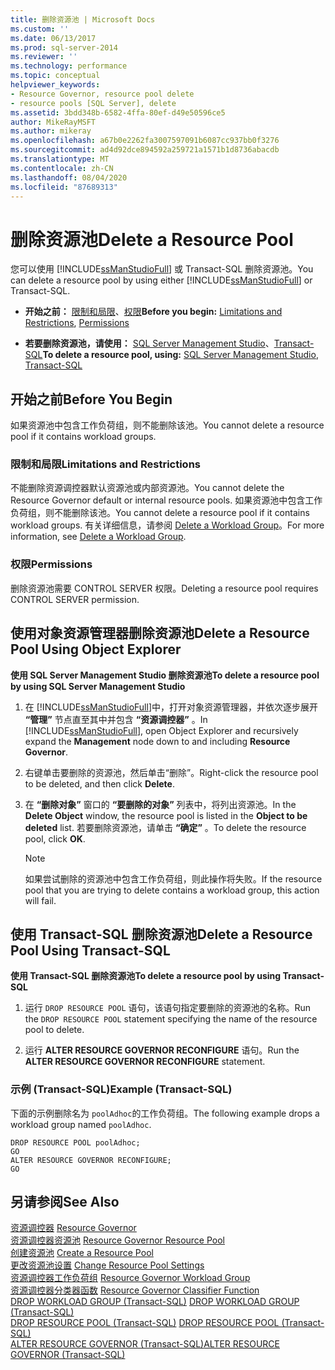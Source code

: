 ```yaml
---
title: 删除资源池 | Microsoft Docs
ms.custom: ''
ms.date: 06/13/2017
ms.prod: sql-server-2014
ms.reviewer: ''
ms.technology: performance
ms.topic: conceptual
helpviewer_keywords:
- Resource Governor, resource pool delete
- resource pools [SQL Server], delete
ms.assetid: 3bdd348b-6582-4ffa-80ef-d49e50596ce5
author: MikeRayMSFT
ms.author: mikeray
ms.openlocfilehash: a67b0e2262fa3007597091b6087cc937bb0f3276
ms.sourcegitcommit: ad4d92dce894592a259721a1571b1d8736abacdb
ms.translationtype: MT
ms.contentlocale: zh-CN
ms.lasthandoff: 08/04/2020
ms.locfileid: "87689313"
---
```

# <a name="delete-a-resource-pool"></a><span data-ttu-id="427e9-102">删除资源池</span><span class="sxs-lookup"><span data-stu-id="427e9-102">Delete a Resource Pool</span></span>
  <span data-ttu-id="427e9-103">您可以使用 [!INCLUDE[ssManStudioFull](../../includes/ssmanstudiofull-md.md)] 或 Transact-SQL 删除资源池。</span><span class="sxs-lookup"><span data-stu-id="427e9-103">You can delete a resource pool by using either [!INCLUDE[ssManStudioFull](../../includes/ssmanstudiofull-md.md)] or Transact-SQL.</span></span>  
  
-   <span data-ttu-id="427e9-104">**开始之前：** [限制和局限](#LimitationsRestrictions)、[权限](#Permissions)</span><span class="sxs-lookup"><span data-stu-id="427e9-104">**Before you begin:**  [Limitations and Restrictions](#LimitationsRestrictions), [Permissions](#Permissions)</span></span>  
  
-   <span data-ttu-id="427e9-105">**若要删除资源池，请使用：** [SQL Server Management Studio](#DelRPSSMS)、[Transact-SQL](#DelRPTSQL)</span><span class="sxs-lookup"><span data-stu-id="427e9-105">**To delete a resource pool, using:** [SQL Server Management Studio](#DelRPSSMS), [Transact-SQL](#DelRPTSQL)</span></span>  
  
##  <a name="before-you-begin"></a><a name="BeforeYouBegin"></a> <span data-ttu-id="427e9-106">开始之前</span><span class="sxs-lookup"><span data-stu-id="427e9-106">Before You Begin</span></span>  
 <span data-ttu-id="427e9-107">如果资源池中包含工作负荷组，则不能删除该池。</span><span class="sxs-lookup"><span data-stu-id="427e9-107">You cannot delete a resource pool if it contains workload groups.</span></span>  
  
###  <a name="limitations-and-restrictions"></a><a name="LimitationsRestrictions"></a> <span data-ttu-id="427e9-108">限制和局限</span><span class="sxs-lookup"><span data-stu-id="427e9-108">Limitations and Restrictions</span></span>  
 <span data-ttu-id="427e9-109">不能删除资源调控器默认资源池或内部资源池。</span><span class="sxs-lookup"><span data-stu-id="427e9-109">You cannot delete the Resource Governor default or internal resource pools.</span></span> <span data-ttu-id="427e9-110">如果资源池中包含工作负荷组，则不能删除该池。</span><span class="sxs-lookup"><span data-stu-id="427e9-110">You cannot delete a resource pool if it contains workload groups.</span></span> <span data-ttu-id="427e9-111">有关详细信息，请参阅 [Delete a Workload Group](delete-a-workload-group.md)。</span><span class="sxs-lookup"><span data-stu-id="427e9-111">For more information, see [Delete a Workload Group](delete-a-workload-group.md).</span></span>  
  
###  <a name="permissions"></a><a name="Permissions"></a> <span data-ttu-id="427e9-112">权限</span><span class="sxs-lookup"><span data-stu-id="427e9-112">Permissions</span></span>  
 <span data-ttu-id="427e9-113">删除资源池需要 CONTROL SERVER 权限。</span><span class="sxs-lookup"><span data-stu-id="427e9-113">Deleting a resource pool requires CONTROL SERVER permission.</span></span>  
  
##  <a name="delete-a-resource-pool-using-object-explorer"></a><a name="DelRPSSMS"></a> <span data-ttu-id="427e9-114">使用对象资源管理器删除资源池</span><span class="sxs-lookup"><span data-stu-id="427e9-114">Delete a Resource Pool Using Object Explorer</span></span>  
 <span data-ttu-id="427e9-115">**使用 SQL Server Management Studio 删除资源池**</span><span class="sxs-lookup"><span data-stu-id="427e9-115">**To delete a resource pool by using SQL Server Management Studio**</span></span>  
  
1.  <span data-ttu-id="427e9-116">在 [!INCLUDE[ssManStudioFull](../../includes/ssmanstudiofull-md.md)]中，打开对象资源管理器，并依次逐步展开 **“管理”** 节点直至其中并包含 **“资源调控器”** 。</span><span class="sxs-lookup"><span data-stu-id="427e9-116">In [!INCLUDE[ssManStudioFull](../../includes/ssmanstudiofull-md.md)], open Object Explorer and recursively expand the **Management** node down to and including **Resource Governor**.</span></span>  
  
2.  <span data-ttu-id="427e9-117">右键单击要删除的资源池，然后单击“删除”。</span><span class="sxs-lookup"><span data-stu-id="427e9-117">Right-click the resource pool to be deleted, and then click **Delete**.</span></span>  
  
3.  <span data-ttu-id="427e9-118">在 **“删除对象”** 窗口的 **“要删除的对象”** 列表中，将列出资源池。</span><span class="sxs-lookup"><span data-stu-id="427e9-118">In the **Delete Object** window, the resource pool is listed in the **Object to be deleted** list.</span></span> <span data-ttu-id="427e9-119">若要删除资源池，请单击 **“确定”** 。</span><span class="sxs-lookup"><span data-stu-id="427e9-119">To delete the resource pool, click **OK**.</span></span>  
  
    > [!NOTE]  
    >  <span data-ttu-id="427e9-120">如果尝试删除的资源池中包含工作负荷组，则此操作将失败。</span><span class="sxs-lookup"><span data-stu-id="427e9-120">If the resource pool that you are trying to delete contains a workload group, this action will fail.</span></span>  
  
##  <a name="delete-a-resource-pool-using-transact-sql"></a><a name="DelRPTSQL"></a> <span data-ttu-id="427e9-121">使用 Transact-SQL 删除资源池</span><span class="sxs-lookup"><span data-stu-id="427e9-121">Delete a Resource Pool Using Transact-SQL</span></span>  
 <span data-ttu-id="427e9-122">**使用 Transact-SQL 删除资源池**</span><span class="sxs-lookup"><span data-stu-id="427e9-122">**To delete a resource pool by using Transact-SQL**</span></span>  
  
1.  <span data-ttu-id="427e9-123">运行 `DROP RESOURCE POOL` 语句，该语句指定要删除的资源池的名称。</span><span class="sxs-lookup"><span data-stu-id="427e9-123">Run the `DROP RESOURCE POOL` statement specifying the name of the resource pool to delete.</span></span>  
  
2.  <span data-ttu-id="427e9-124">运行 **ALTER RESOURCE GOVERNOR RECONFIGURE** 语句。</span><span class="sxs-lookup"><span data-stu-id="427e9-124">Run the **ALTER RESOURCE GOVERNOR RECONFIGURE** statement.</span></span>  
  
### <a name="example-transact-sql"></a><span data-ttu-id="427e9-125">示例 (Transact-SQL)</span><span class="sxs-lookup"><span data-stu-id="427e9-125">Example (Transact-SQL)</span></span>  
 <span data-ttu-id="427e9-126">下面的示例删除名为 `poolAdhoc`的工作负荷组。</span><span class="sxs-lookup"><span data-stu-id="427e9-126">The following example drops a workload group named `poolAdhoc`.</span></span>  
  
```  
DROP RESOURCE POOL poolAdhoc;  
GO  
ALTER RESOURCE GOVERNOR RECONFIGURE;  
GO  
```  
  
## <a name="see-also"></a><span data-ttu-id="427e9-127">另请参阅</span><span class="sxs-lookup"><span data-stu-id="427e9-127">See Also</span></span>  
 <span data-ttu-id="427e9-128">[资源调控器](resource-governor.md) </span><span class="sxs-lookup"><span data-stu-id="427e9-128">[Resource Governor](resource-governor.md) </span></span>  
 <span data-ttu-id="427e9-129">[资源调控器资源池](resource-governor-resource-pool.md) </span><span class="sxs-lookup"><span data-stu-id="427e9-129">[Resource Governor Resource Pool](resource-governor-resource-pool.md) </span></span>  
 <span data-ttu-id="427e9-130">[创建资源池](create-a-resource-pool.md) </span><span class="sxs-lookup"><span data-stu-id="427e9-130">[Create a Resource Pool](create-a-resource-pool.md) </span></span>  
 <span data-ttu-id="427e9-131">[更改资源池设置](change-resource-pool-settings.md) </span><span class="sxs-lookup"><span data-stu-id="427e9-131">[Change Resource Pool Settings](change-resource-pool-settings.md) </span></span>  
 <span data-ttu-id="427e9-132">[资源调控器工作负荷组](resource-governor-workload-group.md) </span><span class="sxs-lookup"><span data-stu-id="427e9-132">[Resource Governor Workload Group](resource-governor-workload-group.md) </span></span>  
 <span data-ttu-id="427e9-133">[资源调控器分类器函数](resource-governor-classifier-function.md) </span><span class="sxs-lookup"><span data-stu-id="427e9-133">[Resource Governor Classifier Function](resource-governor-classifier-function.md) </span></span>  
 <span data-ttu-id="427e9-134">[DROP WORKLOAD GROUP (Transact-SQL)](/sql/t-sql/statements/drop-workload-group-transact-sql) </span><span class="sxs-lookup"><span data-stu-id="427e9-134">[DROP WORKLOAD GROUP &#40;Transact-SQL&#41;](/sql/t-sql/statements/drop-workload-group-transact-sql) </span></span>  
 <span data-ttu-id="427e9-135">[DROP RESOURCE POOL (Transact-SQL)](/sql/t-sql/statements/drop-resource-pool-transact-sql) </span><span class="sxs-lookup"><span data-stu-id="427e9-135">[DROP RESOURCE POOL &#40;Transact-SQL&#41;](/sql/t-sql/statements/drop-resource-pool-transact-sql) </span></span>  
 [<span data-ttu-id="427e9-136">ALTER RESOURCE GOVERNOR (Transact-SQL)</span><span class="sxs-lookup"><span data-stu-id="427e9-136">ALTER RESOURCE GOVERNOR &#40;Transact-SQL&#41;</span></span>](/sql/t-sql/statements/alter-resource-governor-transact-sql)  
  
  
